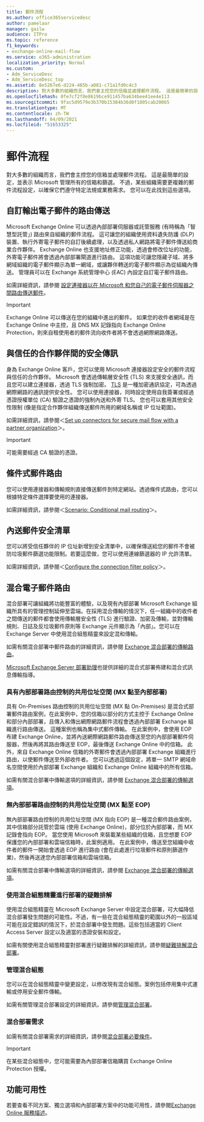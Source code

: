 ```yaml
---
title: 郵件流程
ms.author: office365servicedesc
author: pamelaar
manager: gailw
audience: ITPro
ms.topic: reference
f1_keywords:
- exchange-online-mail-flow
ms.service: o365-administration
localization_priority: Normal
ms.custom:
- Adm_ServiceDesc
- Adm_ServiceDesc_top
ms.assetid: 8e5267e6-d224-485b-a081-c71a1fd0c4c3
description: 對大多數的組織而言，我們會主控您的信箱並處理郵件流程。 這是最簡單的設定，並表示 Microsoft 管理所有的信箱和篩選。 不過，某些組織需要更複雜的郵件流程設定，以確保它們遵守特定法規或業務需求。 您可以在此找到這些選項。
ms.openlocfilehash: 0fe7cf2f0e8619bce911457ba634bee41ee4e113
ms.sourcegitcommit: 9fac5d9579e3b370b15384b36d0f1805cab20065
ms.translationtype: MT
ms.contentlocale: zh-TW
ms.lasthandoff: 04/09/2021
ms.locfileid: "51653325"
---
```

# <a name="mail-flow"></a>郵件流程

對大多數的組織而言，我們會主控您的信箱並處理郵件流程。 這是最簡單的設定，並表示 Microsoft 管理所有的信箱和篩選。 不過，某些組織需要更複雜的郵件流程設定，以確保它們遵守特定法規或業務需求。 您可以在此找到這些選項。 
  
## <a name="custom-routing-of-outbound-email"></a>自訂輸出電子郵件的路由傳送

Microsoft Exchange Online 可以透過內部部署伺服器或託管服務 (有時稱為「智慧型託管」) 路由來自組織的郵件流程。 這可讓您的組織使用資料遺失防護 (DLP) 裝置、執行外寄電子郵件的自訂後續處理，以及透過私人網路將電子郵件傳送給商業合作夥伴。 Exchange Online 也支援地址修正功能，透過會修改位址的功能，外寄電子郵件將會透過內部部署閘道進行路由。 這項功能可讓您隱藏子域、將多網域組織的電子郵件顯示為單一網域，或讓夥伴轉送的電子郵件顯示為從組織內傳送。 管理員可以在 Exchange 系統管理中心 (EAC) 內設定自訂電子郵件路由。
  
如需詳細資訊，請參閱 [設定連接器以在 Microsoft 和您自己的電子郵件伺服器之間路由傳送郵件](/exchange/mail-flow-best-practices/use-connectors-to-configure-mail-flow/set-up-connectors-to-route-mail)。
  
> [!IMPORTANT]
> Exchange Online 可以傳送在您的組織中進出的郵件。 如果您的收件者網域是在 Exchange Online 中主控，且 DNS MX 記錄指向 Exchange Online Protection，則來自租使用者的郵件流向收件者將不會透過網際網路傳送。
  
## <a name="secure-messaging-with-a-trusted-partner"></a>與信任的合作夥伴間的安全傳訊

身為 Exchange Online 客戶，您可以使用 Microsoft 連接器設定安全的郵件流程與信任的合作夥伴。 Microsoft 會透過傳輸層安全性 (TLS) 來支援安全通訊，而且您可以建立連接器，透過 TLS 強制加密。 [TLS](/office365/securitycompliance/exchange-online-uses-tls-to-secure-email-connections) 是一種加密通訊協定，可為透過網際網路的通訊提供安全性。 您可以使用連接器，同時設定使用自我簽署或經過憑證授權單位 (CA) 驗證之憑證的強制內送和外寄 TLS。 您也可以套用其他安全性限制 (像是指定合作夥伴組織傳送郵件所用的網域名稱或 IP 位址範圍)。 
  
如需詳細資訊，請參閱＜[Set up connectors for secure mail flow with a partner organization](/exchange/mail-flow-best-practices/use-connectors-to-configure-mail-flow/set-up-connectors-for-secure-mail-flow-with-a-partner)＞。
  
> [!IMPORTANT]
> 可能需要經過 CA 驗證的憑證。 
  
## <a name="conditional-mail-routing"></a>條件式郵件路由

您可以使用連接器和傳輸規則直接傳送郵件到特定網站。透過條件式路由，您可以根據特定條件選擇要使用的連接器。
  
如需詳細資訊，請參閱＜[Scenario: Conditional mail routing](/exchange/mail-flow-best-practices/use-connectors-to-configure-mail-flow/conditional-mail-routing)＞。
  
## <a name="incoming-mail-safe-list"></a>內送郵件安全清單

您可以將受信任夥伴的 IP 位址新增到安全清單中，以確保傳送給您的郵件不會被防垃圾郵件篩選功能限制。若要這麼做，您可以使用連線篩選器的 IP 允許清單。
  
如需詳細資訊，請參閱＜[Configure the connection filter policy](/office365/SecurityCompliance/configure-the-connection-filter-policy)＞。
  
## <a name="hybrid-email-routing"></a>混合電子郵件路由

混合部署可讓組織將功能豐富的體驗，以及現有內部部署 Microsoft Exchange 組織所具有的管理控制延伸至雲端。在採用混合傳輸的情況下，任一組織中的收件者之間傳送的郵件都會使用傳輸層安全性 (TLS) 進行驗證、加密及傳輸，並對傳輸規則、日誌及反垃圾郵件原則等 Exchange 元件顯示為「內部」。您可以在 Exchange Server 中使用混合組態精靈來設定混和傳輸。
  
如需有關混合部署中郵件路由的詳細資訊，請參閱 [Exchange 混合部署的傳輸路由](/exchange/transport-routing)。
  
[Microsoft Exchange Server 部署助理](/exchange/exchange-deployment-assistant)也提供詳細的混合式部署佈建和混合式訊息傳輸指導。 
  
### <a name="shared-address-space-with-on-premises-routing-control-mx-points-to-on-premises"></a>具有內部部署路由控制的共用位址空間 (MX 點至內部部署)

具有 On-Premises 路由控制的共用位址空間 (MX 點 On-Premises) 是混合式部署郵件路由案例，在此案例中，您的信箱以部分的方式主控于 Exchange Online 和部分內部部署，且傳入和傳出網際網路郵件流程會透過內部部署 Exchange 組織進行路由傳送。 這種案例也稱為集中式郵件傳輸。 在此案例中，會使用 EOP 布建 Exchange Online，並將內送網際網路郵件路由傳送至您的內部部署郵件伺服器，然後再將其路由傳送至 EOP，最後傳送 Exchange Online 中的信箱。 此外，來自 Exchange Online 信箱的外寄郵件會透過內部部署 Exchange 組織進行路由，以使郵件傳送至外部收件者。 您可以透過這個設定，將單一 SMTP 網域命名空間使用於內部部署 Exchange 組織和 Exchange Online 組織中的所有信箱。 
  
如需有關混合部署中傳輸選項的詳細資訊，請參閱 [Exchange 混合部署的傳輸選項](/exchange/transport-options)。
  
### <a name="shared-address-space-without-on-premises-routing-control-mx-points-to-eop"></a>無內部部署路由控制的共用位址空間 (MX 點至 EOP)

無內部部署路由控制的共用位址空間 (MX 指向 EOP) 是一種混合郵件路由案例，其中信箱部分託管於雲端 (使用 Exchange Online)，部分位於內部部署，而 MX 記錄會指向 EOP。 當您使用 Microsoft 來裝載某些組織的信箱，且您想要 EOP 保護您的內部部署和雲端信箱時，此案例適用。 在此案例中，傳送至您組織中收件者的郵件一開始會透過 EOP 進行路由 (會在此處進行垃圾郵件和原則篩選作業)，然後再送達您內部部署信箱和雲端信箱。 
  
如需有關混合部署中傳輸選項的詳細資訊，請參閱 [Exchange 混合部署的傳輸選項](/exchange/transport-options)。
  
### <a name="troubleshooting-a-deployment-with-the-hybrid-configuration-wizard"></a>使用混合組態精靈進行部署的疑難排解

使用混合組態精靈在 Microsoft Exchange Server 中設定混合部署，可大幅降低混合部署發生問題的可能性。不過，有一些在混合組態精靈的範圍以外的一般區域可能在設定錯誤的情況下，於混合部署中發生問題。這些包括適當的 Client Access Server 設定以及適當的憑證安裝和設定。
  
如需有關使用混合組態精靈對部署進行疑難排解的詳細資訊，請參閱[疑難排解混合部署](/exchange/hybrid-deployment/troubleshoot-a-hybrid-deployment)。
  
### <a name="managing-a-hybrid-configuration"></a>管理混合組態

您可以在混合組態精靈中變更設定，以修改現有混合組態。案例包括停用集中式運輸或停用安全郵件傳輸。
  
如需有關管理混合部署設定的詳細資訊，請參閱[管理混合部署](/previous-versions/exchange-server/exchange-150/jj200791(v=exchg.150))。
  
### <a name="hybrid-deployment-requirements"></a>混合部署需求

如需有關混合部署需求的詳細資訊，請參閱[混合部署必要條件](/exchange/hybrid-deployment-prerequisites)。
  
> [!IMPORTANT]
> 在某些混合組態中，您可能需要為內部部署信箱購買 Exchange Online Protection 授權。 
  
## <a name="feature-availability"></a>功能可用性

若要查看不同方案、獨立選項和內部部署方案中的功能可用性，請參閱[Exchange Online 服務描述](exchange-online-service-description.md)。
